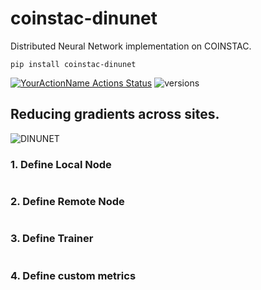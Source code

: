 # coinstac-dinunet
Distributed Neural Network implementation  on COINSTAC.

```pip install coinstac-dinunet```

[![YourActionName Actions Status](https://github.com/trendscenter/coinstac-dinunet/workflows/build/badge.svg)](https://github.com/trendscenter/coinstac-dinunet/actions)
![versions](https://img.shields.io/pypi/pyversions/pybadges.svg)

## Reducing gradients across sites.

![DINUNET](assets/dinunet.png)

### 1. Define Local Node
```python

```
### 2. Define Remote Node
```python

```
### 3. Define Trainer
```python

```

### 4. Define custom metrics
```python

```

